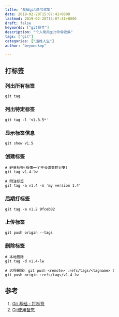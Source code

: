```yaml
---
title: "基础git命令收集"
date: 2019-02-28T15:07:41+0800
lastmod: 2019-02-28T15:07:41+0800
draft: false
keywords: ["git命令"]
description: "个人常用git命令收集"
tags: ["git"]
categories: ["运维人生"]
author: "beyondkmp"

---
```


## 打标签

### 列出所有标签

```
git tag
```

### 列出特定标签

```
git tag -l 'v1.8.5*'
```

### 显示标签信息

```
git show v1.5
```

### 创建标签

```
# 轻量标签(很像一个不会改变的分支)
git tag v1.4-lw

# 附注标签
git tag -a v1.4 -m 'my version 1.4'
```

### 后期打标签

```
git tag -a v1.2 9fceb02
```

### 上传标签

```
git push origin --tags
```

### 删除标签

```
# 本地删除
git tag -d v1.4-lw

# 远程删除( git push <remote> :refs/tags/<tagname> )
git push origin :refs/tags/v1.4-lw
```



<!--more-->



## 参考

1. [Git 基础 - 打标签](https://git-scm.com/book/zh/v2/Git-%E5%9F%BA%E7%A1%80-%E6%89%93%E6%A0%87%E7%AD%BE)
2. [Git使用备忘](https://blog.fatedier.com/2014/10/16/git-use-for-remind/)
